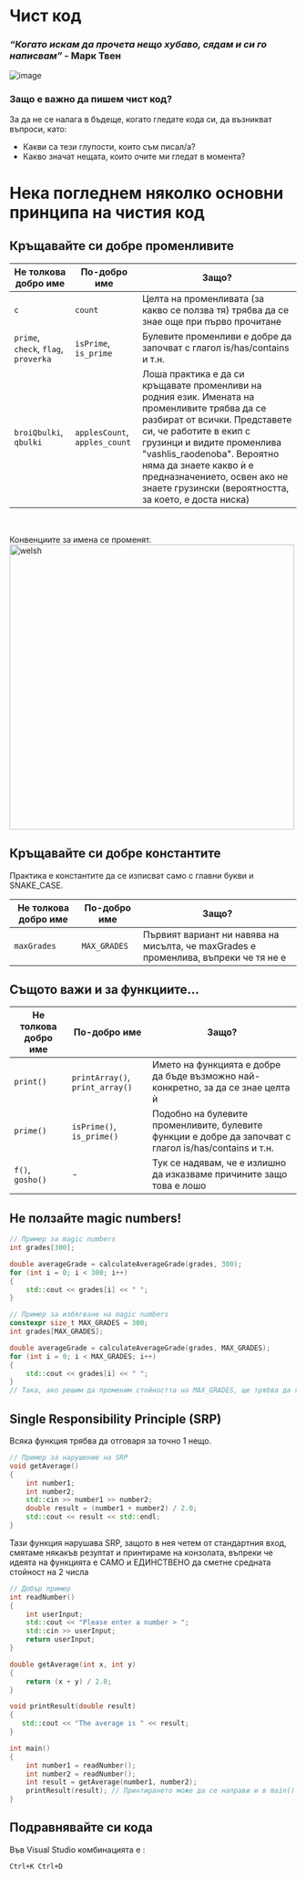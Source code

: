 # Чист код
### *“Когато искам да прочета нещо хубаво, сядам и си го написвам”* - Марк Твен
![image](https://user-images.githubusercontent.com/23183656/31388542-061e820c-ae01-11e7-9e63-1071116d7716.png)

### Защо е важно да пишем чист код?
За да не се налага в бъдеще, когато гледате кода си, да възникват въпроси, като:
- Какви са тези глупости, които съм писал/а?
- Какво значат нещата, които очите ми гледат в момента?

# Нека погледнем няколко основни принципа на чистия код
## Кръщавайте си добре променливите

| Не толкова добро име                                         | По-добро име                        | Защо?                                                           |
|--------------------------------------------      |-------------------              |------------------------------------------------------------------|
| `c`                                              | `count`                         | Целта на променливата (за какво се ползва тя) трябва да се знае още при първо прочитане |
| `prime`, `check`, `flag`, `proverka`             | `isPrime`, `is_prime`           | Булевите променливи е добре да започват с глагол is/has/contains и т.н. |
| `broiQbulki`, `qbulki`                           | `applesCount`, `apples_count`   | Лоша практика е да си кръщавате променливи на родния език. Имената на променливите трябва да се разбират от всички. Представете си, че работите в екип с грузинци и видите променлива "vashlis_raodenoba". Вероятно няма да знаете какво ѝ е предназначението, освен ако не знаете грузински (вероятността, за което, е доста ниска) |
</br>

Конвенциите за имена се променят. </br>
<img src="https://i.imgur.com/ZtIEZ4b.jpeg" alt="welsh" width="500"/>

## Кръщавайте си добре константите
Практика е константите да се изписват само с главни букви и SNAKE_CASE.

| Не толкова добро име                                         | По-добро име            | Защо?                                                           |           
|--------------------------------------------      |-------------------   |------------------------------------------------------------------|            
| `maxGrades`                                      |   `MAX_GRADES`       | Първият вариант ни навява на мисълта, че maxGrades е променлива, въпреки че тя не е |               
  
## Същото важи и за функциите...

| Не толкова добро име          | По-добро име                          | Защо?                                              |
|-------------------|--------------------                |----------------------------------------------------|
| `print()`         | `printArray()`, `print_array()`    | Името на функцията е добре да бъде възможно най-конкретно, за да се знае целта ѝ                     |
| `prime()`         | `isPrime()`, `is_prime()`          | Подобно на булевите променливите, булевите функции е добре да започват с глагол is/has/contains и т.н.   |
| `f()`, `gosho()`  | -                                  | Тук се надявам, че е излишно да изказваме причините защо това е лошо  |

## Не ползайте magic numbers!
```c++
// Пример за magic numbers
int grades[300];

double averageGrade = calculateAverageGrade(grades, 300);
for (int i = 0; i < 300; i++)
{
    std::cout << grades[i] << " ";
}
```
```c++
// Пример за избягване на magic numbers
constexpr size_t MAX_GRADES = 300;
int grades[MAX_GRADES];

double averageGrade = calculateAverageGrade(grades, MAX_GRADES);
for (int i = 0; i < MAX_GRADES; i++)
{
    std::cout << grades[i] << " ";
}
// Така, ако решим да променим стойността на MAX_GRADES, ще трябва да я променим само на 1 място, а не на 3
```

## Single Responsibility Principle (SRP)
Всяка функция трябва да отговаря за точно 1 нещо.
```c++
// Пример за нарушение на SRP
void getAverage()
{
    int number1;
    int number2;
    std::cin >> number1 >> number2;
    double result = (number1 + number2) / 2.0;
    std::cout << result << std::endl;
}
```
Тази функция нарушава SRP, защото в нея четем от стандартния вход, смятаме някакъв резултат и принтираме на конзолата, въпреки че идеята на функцията е САМО и ЕДИНСТВЕНО да сметне средната стойност на 2 числа
  
```c++
// Добър пример
int readNumber()
{
    int userInput;
    std::cout << "Please enter a number > ";
    std::cin >> userInput;
    return userInput;
}

double getAverage(int x, int y)
{
    return (x + y) / 2.0;
}

void printResult(double result)
{
   std::cout << "The average is " << result;
}

int main()
{
    int number1 = readNumber();
    int number2 = readNumber();
    int result = getAverage(number1, number2);
    printResult(result); // Принтирането може да се направи и в main()
}
```
## Подравнявайте си кода
Във Visual Studio комбинацията е : 
```
Ctrl+K Ctrl+D
```
